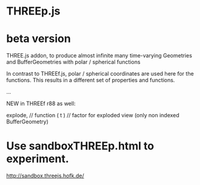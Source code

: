 # THREEp.js

# beta version

THREE.js addon, to produce almost infinite many time-varying Geometries and BufferGeometries with polar / spherical functions

In contrast to THREEf.js, polar / spherical coordinates are used here for the functions.
This results in a different set of properties and functions.

...

NEW  in THREEf r88 as well:

explode,			// 	function ( t )			// factor for exploded view (only non indexed BufferGeometry)

# Use sandboxTHREEp.html to experiment. #

http://sandbox.threejs.hofk.de/

